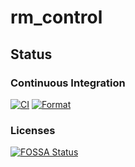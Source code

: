 # rm_control

## Status

### Continuous Integration

[![CI](https://github.com/rm-controls/rm_control/actions/workflows/industrial_ci.yml/badge.svg)](https://github.com/rm-controls/rm_control/actions/workflows/industrial_ci.yml)
[![Format](https://github.com/rm-controls/rm_control/actions/workflows/format.yml/badge.svg)](https://github.com/rm-controls/rm_control/actions/workflows/format.yml)

### Licenses

[![FOSSA Status](https://app.fossa.com/api/projects/git%2Bgithub.com%2Frm-controls%2Frm_control.svg?type=large)](https://app.fossa.com/projects/git%2Bgithub.com%2Frm-controls%2Frm_control?ref=badge_large)
